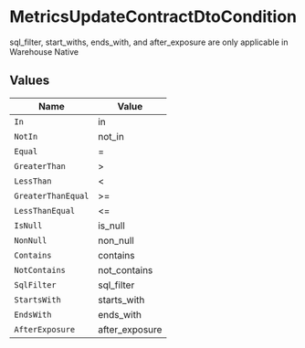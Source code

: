 # MetricsUpdateContractDtoCondition

sql_filter, start_withs, ends_with, and after_exposure are only applicable in Warehouse Native


## Values

| Name               | Value              |
| ------------------ | ------------------ |
| `In`               | in                 |
| `NotIn`            | not_in             |
| `Equal`            | =                  |
| `GreaterThan`      | >                  |
| `LessThan`         | <                  |
| `GreaterThanEqual` | >=                 |
| `LessThanEqual`    | <=                 |
| `IsNull`           | is_null            |
| `NonNull`          | non_null           |
| `Contains`         | contains           |
| `NotContains`      | not_contains       |
| `SqlFilter`        | sql_filter         |
| `StartsWith`       | starts_with        |
| `EndsWith`         | ends_with          |
| `AfterExposure`    | after_exposure     |